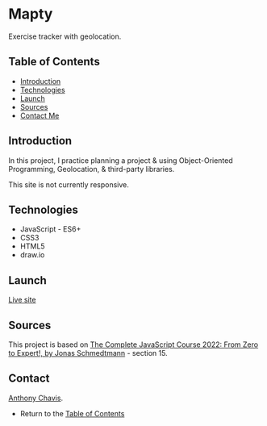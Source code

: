 # Mapty

Exercise tracker with geolocation.

## Table of Contents

-   [Introduction](#introduction)
-   [Technologies](#technologies)
-   [Launch](#launch)
-   [Sources](#sources)
-   [Contact Me](#contact)

## Introduction

In this project, I practice planning a project & using Object-Oriented Programming, Geolocation, & third-party libraries.

This site is not currently responsive.

## Technologies

-   JavaScript - ES6+
-   CSS3
-   HTML5
-   draw.io

## Launch

[Live site][live-site]

## Sources

This project is based on [The Complete JavaScript Course 2022: From Zero to Expert!, by Jonas Schmedtmann][lesson-site] - section 15.

## Contact

[Anthony Chavis][email].

-   Return to the [Table of Contents](#table-of-contents)

[live-site]: https://anthonychavis.github.io/mapty/{:target="_blank"}
[lesson-site]: https://www.udemy.com/course/the-complete-javascript-course/
[email]: gitanthony@yahoo.com
